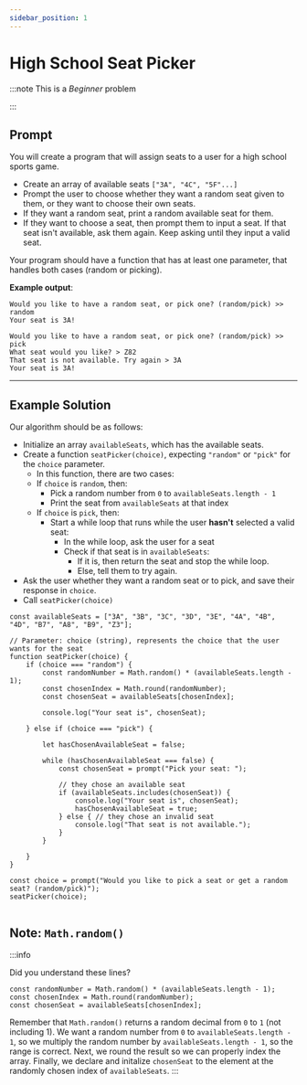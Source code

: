```yaml
---
sidebar_position: 1
---
```


# High School Seat Picker

:::note
This is a *Beginner* problem

:::

## Prompt
You will create a program that will assign seats to a user for a high school sports game. 
- Create an array of available seats `["3A", "4C", "5F"...]`
- Prompt the user to choose whether they want a random seat given to them, or they want to choose their own seats. 
- If they want a random seat, print a random available seat for them.
- If they want to choose a seat, then prompt them to input a seat. If that seat isn't available, ask them again. Keep asking until they input a valid seat.

Your program should have a function that has at least one parameter, that handles both cases (random or picking).

**Example output**:
```
Would you like to have a random seat, or pick one? (random/pick) >> random
Your seat is 3A!
```

```
Would you like to have a random seat, or pick one? (random/pick) >> pick
What seat would you like? > Z82
That seat is not available. Try again > 3A
Your seat is 3A!
```

--- 

## Example Solution

Our algorithm should be as follows:
- Initialize an array `availableSeats`, which has the available seats.
- Create a function `seatPicker(choice)`, expecting `"random"` or `"pick"` for the `choice` parameter.
    - In this function, there are two cases:
    - If `choice` is `random`, then:
        - Pick a random number from `0` to `availableSeats.length - 1`
        - Print the seat from `availableSeats` at that index
    - If `choice` is `pick`, then:
        - Start a while loop that runs while the user **hasn't** selected a valid seat:
            - In the while loop, ask the user for a seat
            - Check if that seat is in `availableSeats`:
                - If it is, then return the seat and stop the while loop.
                - Else, tell them to try again.
- Ask the user whether they want a random seat or to pick, and save their response in `choice`.
- Call `seatPicker(choice)`


```
const availableSeats = ["3A", "3B", "3C", "3D", "3E", "4A", "4B", "4D", "B7", "A8", "B9", "Z3"];

// Parameter: choice (string), represents the choice that the user wants for the seat
function seatPicker(choice) {
	if (choice === "random") {
        const randomNumber = Math.random() * (availableSeats.length - 1);
        const chosenIndex = Math.round(randomNumber);
        const chosenSeat = availableSeats[chosenIndex];

        console.log("Your seat is", chosenSeat);

    } else if (choice === "pick") {

        let hasChosenAvailableSeat = false;
        
        while (hasChosenAvailableSeat === false) {
            const chosenSeat = prompt("Pick your seat: ");

            // they chose an available seat
            if (availableSeats.includes(chosenSeat)) { 
                console.log("Your seat is", chosenSeat);
                hasChosenAvailableSeat = true;
            } else { // they chose an invalid seat
                console.log("That seat is not available.");
            }
        }

    }
}

const choice = prompt("Would you like to pick a seat or get a random seat? (random/pick)");
seatPicker(choice);


```
## Note: `Math.random()`
:::info

Did you understand these lines?
```
const randomNumber = Math.random() * (availableSeats.length - 1);
const chosenIndex = Math.round(randomNumber);
const chosenSeat = availableSeats[chosenIndex];
```

Remember that `Math.random()` returns a random decimal from `0` to `1` (not including 1).
We want a random number from `0` to `availableSeats.length - 1`, so we multiply the random number by `availableSeats.length - 1`, so the range is correct.
Next, we round the result so we can properly index the array.
Finally, we declare and initalize `chosenSeat` to the element at the randomly chosen index of `availableSeats`.
:::